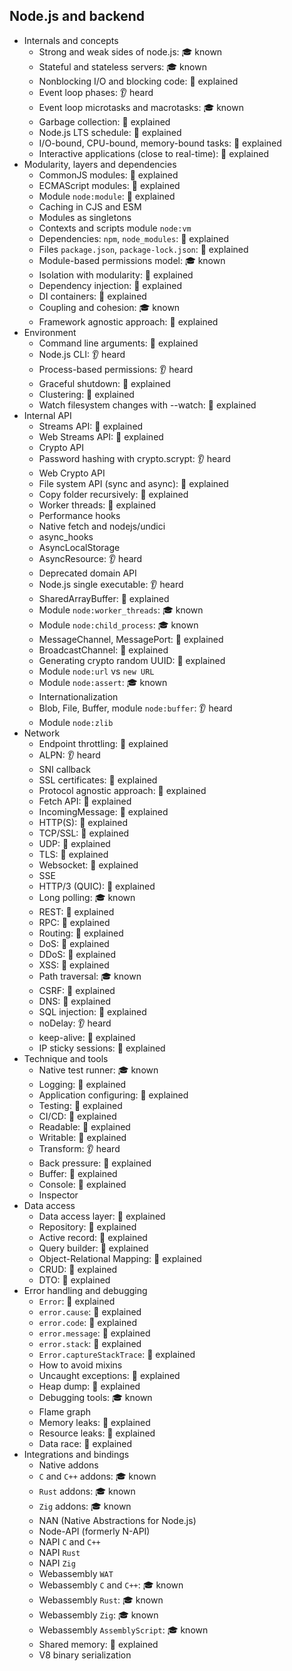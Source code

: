 ## Node.js and backend

- Internals and concepts
  - Strong and weak sides of node.js: 🎓 known
  - Stateful and stateless servers: 🎓 known
  - Nonblocking I/O and blocking code: 🙋 explained
  - Event loop phases: 👂 heard
  - Event loop microtasks and macrotasks: 🎓 known
  - Garbage collection: 🙋 explained
  - Node.js LTS schedule: 🙋 explained
  - I/O-bound, CPU-bound, memory-bound tasks: 🙋 explained
  - Interactive applications (close to real-time): 🙋 explained
- Modularity, layers and dependencies
  - CommonJS modules: 🙋 explained
  - ECMAScript modules: 🙋 explained
  - Module `node:module`: 🙋 explained
  - Caching in CJS and ESM
  - Modules as singletons
  - Contexts and scripts module `node:vm`
  - Dependencies: `npm`, `node_modules`: 🙋 explained
  - Files `package.json`, `package-lock.json`: 🙋 explained
  - Module-based permissions model: 🎓 known
  - Isolation with modularity: 🙋 explained
  - Dependency injection: 🙋 explained
  - DI containers: 🙋 explained
  - Coupling and cohesion: 🎓 known
  - Framework agnostic approach: 🙋 explained
- Environment
  - Command line arguments: 🙋 explained
  - Node.js CLI: 👂 heard
  - Process-based permissions: 👂 heard
  - Graceful shutdown: 🙋 explained
  - Clustering: 🙋 explained
  - Watch filesystem changes with --watch: 🙋 explained
- Internal API
  - Streams API: 🙋 explained
  - Web Streams API: 🙋 explained
  - Crypto API
  - Password hashing with crypto.scrypt: 👂 heard
  - Web Crypto API
  - File system API (sync and async): 🙋 explained
  - Copy folder recursively: 🙋 explained
  - Worker threads: 🙋 explained
  - Performance hooks
  - Native fetch and nodejs/undici
  - async_hooks
  - AsyncLocalStorage
  - AsyncResource: 👂 heard
  - Deprecated domain API
  - Node.js single executable: 👂 heard
  - SharedArrayBuffer: 🙋 explained
  - Module `node:worker_threads`: 🎓 known
  - Module `node:child_process`: 🎓 known
  - MessageChannel, MessagePort: 🙋 explained
  - BroadcastChannel: 🙋 explained
  - Generating crypto random UUID: 🙋 explained
  - Module `node:url` vs `new URL`
  - Module `node:assert`: 🎓 known
  - Internationalization
  - Blob, File, Buffer, module `node:buffer`: 👂 heard
  - Module `node:zlib`
- Network
  - Endpoint throttling: 🙋 explained
  - ALPN: 👂 heard
  - SNI callback
  - SSL certificates: 🙋 explained
  - Protocol agnostic approach: 🙋 explained
  - Fetch API: 🙋 explained
  - IncomingMessage: 🙋 explained
  - HTTP(S): 🙋 explained
  - TCP/SSL: 🙋 explained
  - UDP: 🙋 explained
  - TLS: 🙋 explained
  - Websocket: 🙋 explained
  - SSE
  - HTTP/3 (QUIC): 🙋 explained
  - Long polling: 🎓 known
  - REST: 🙋 explained
  - RPC: 🙋 explained
  - Routing: 🙋 explained
  - DoS: 🙋 explained
  - DDoS: 🙋 explained
  - XSS: 🙋 explained
  - Path traversal: 🎓 known
  - CSRF: 🙋 explained
  - DNS: 🙋 explained
  - SQL injection: 🙋 explained
  - noDelay: 👂 heard
  - keep-alive: 🙋 explained
  - IP sticky sessions: 🙋 explained
- Technique and tools
  - Native test runner: 🎓 known
  - Logging: 🙋 explained
  - Application configuring: 🙋 explained
  - Testing: 🙋 explained
  - CI/CD: 🙋 explained
  - Readable: 🙋 explained
  - Writable: 🙋 explained
  - Transform: 👂 heard
  - Back pressure: 🙋 explained
  - Buffer: 🙋 explained
  - Console: 🙋 explained
  - Inspector
- Data access
  - Data access layer: 🙋 explained
  - Repository: 🙋 explained
  - Active record: 🙋 explained
  - Query builder: 🙋 explained
  - Object-Relational Mapping: 🙋 explained
  - CRUD: 🙋 explained
  - DTO: 🙋 explained
- Error handling and debugging
  - `Error`: 🙋 explained
  - `error.cause`: 🙋 explained
  - `error.code`: 🙋 explained
  - `error.message`: 🙋 explained
  - `error.stack`: 🙋 explained
  - `Error.captureStackTrace`: 🙋 explained
  - How to avoid mixins
  - Uncaught exceptions: 🙋 explained
  - Heap dump: 🙋 explained
  - Debugging tools: 🎓 known
  - Flame graph
  - Memory leaks: 🙋 explained
  - Resource leaks: 🙋 explained
  - Data race: 🙋 explained
- Integrations and bindings
  - Native addons
  - `C` and `C++` addons: 🎓 known
  - `Rust` addons: 🎓 known
  - `Zig` addons: 🎓 known
  - NAN (Native Abstractions for Node.js)
  - Node-API (formerly N-API)
  - NAPI `C` and `C++`
  - NAPI `Rust`
  - NAPI `Zig`
  - Webassembly `WAT`
  - Webassembly `C` and `C++`: 🎓 known
  - Webassembly `Rust`: 🎓 known
  - Webassembly `Zig`: 🎓 known
  - Webassembly `AssemblyScript`: 🎓 known
  - Shared memory: 🙋 explained
  - V8 binary serialization
